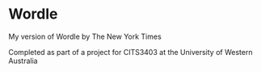 # Wordle
My version of Wordle by The New York Times

Completed as part of a project for CITS3403 at the University of Western Australia
